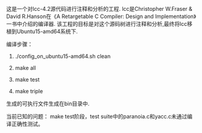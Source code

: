 这是一个对lcc-4.2源代码进行注释和分析的工程.
lcc是Christopher W.Fraser & David R.Hanson在《A Retargetable C Compiler: Design and Implementation》一书中介绍的编译器.
该工程的目标是对这个源码树进行注释和分析,最终将lcc移植到Ubuntu15-amd64系统下.

编译步骤：
1. ./config_on_ubuntu15-amd64.sh clean

2. make all

3. make test

4. make triple

生成的可执行文件生成在bin目录中.

当前已知的问题：
make test阶段，test suite中的paranoia.c和yacc.c未通过编译正确性测试。
